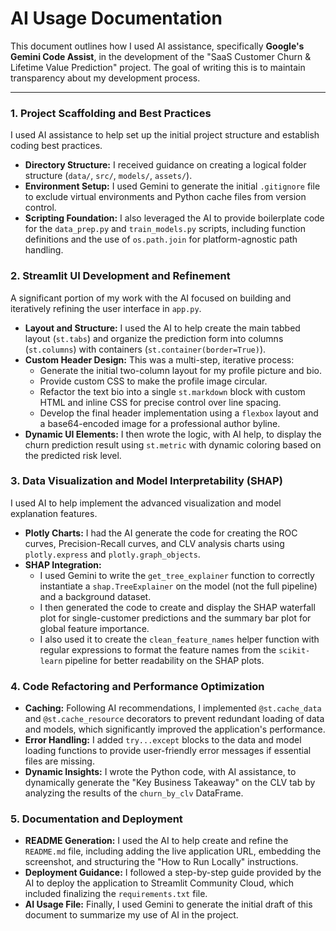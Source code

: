 # AI Usage Documentation

This document outlines how I used AI assistance, specifically **Google's Gemini Code Assist**, in the development of the "SaaS Customer Churn & Lifetime Value Prediction" project. The goal of writing this is to maintain transparency about my development process.

---

### 1. Project Scaffolding and Best Practices

I used AI assistance to help set up the initial project structure and establish coding best practices.

*   **Directory Structure:** I received guidance on creating a logical folder structure (`data/`, `src/`, `models/`, `assets/`).
*   **Environment Setup:** I used Gemini to generate the initial `.gitignore` file to exclude virtual environments and Python cache files from version control.
*   **Scripting Foundation:** I also leveraged the AI to provide boilerplate code for the `data_prep.py` and `train_models.py` scripts, including function definitions and the use of `os.path.join` for platform-agnostic path handling.

### 2. Streamlit UI Development and Refinement

A significant portion of my work with the AI focused on building and iteratively refining the user interface in `app.py`.

*   **Layout and Structure:** I used the AI to help create the main tabbed layout (`st.tabs`) and organize the prediction form into columns (`st.columns`) with containers (`st.container(border=True)`).
*   **Custom Header Design:** This was a multi-step, iterative process:
    *   Generate the initial two-column layout for my profile picture and bio.
    *   Provide custom CSS to make the profile image circular.
    *   Refactor the text bio into a single `st.markdown` block with custom HTML and inline CSS for precise control over line spacing.
    *   Develop the final header implementation using a `flexbox` layout and a base64-encoded image for a professional author byline.
*   **Dynamic UI Elements:** I then wrote the logic, with AI help, to display the churn prediction result using `st.metric` with dynamic coloring based on the predicted risk level.

### 3. Data Visualization and Model Interpretability (SHAP)

I used AI to help implement the advanced visualization and model explanation features.

*   **Plotly Charts:** I had the AI generate the code for creating the ROC curves, Precision-Recall curves, and CLV analysis charts using `plotly.express` and `plotly.graph_objects`.
*   **SHAP Integration:**
    *   I used Gemini to write the `get_tree_explainer` function to correctly instantiate a `shap.TreeExplainer` on the model (not the full pipeline) and a background dataset.
    *   I then generated the code to create and display the SHAP waterfall plot for single-customer predictions and the summary bar plot for global feature importance.
    *   I also used it to create the `clean_feature_names` helper function with regular expressions to format the feature names from the `scikit-learn` pipeline for better readability on the SHAP plots.

### 4. Code Refactoring and Performance Optimization

*   **Caching:** Following AI recommendations, I implemented `@st.cache_data` and `@st.cache_resource` decorators to prevent redundant loading of data and models, which significantly improved the application's performance.
*   **Error Handling:** I added `try...except` blocks to the data and model loading functions to provide user-friendly error messages if essential files are missing.
*   **Dynamic Insights:** I wrote the Python code, with AI assistance, to dynamically generate the "Key Business Takeaway" on the CLV tab by analyzing the results of the `churn_by_clv` DataFrame.

### 5. Documentation and Deployment

*   **README Generation:** I used the AI to help create and refine the `README.md` file, including adding the live application URL, embedding the screenshot, and structuring the "How to Run Locally" instructions.
*   **Deployment Guidance:** I followed a step-by-step guide provided by the AI to deploy the application to Streamlit Community Cloud, which included finalizing the `requirements.txt` file.
*   **AI Usage File:** Finally, I used Gemini to generate the initial draft of this document to summarize my use of AI in the project.
